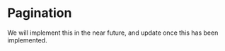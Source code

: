 # Pagination

We will implement this in the near future, and update once this has been implemented.

